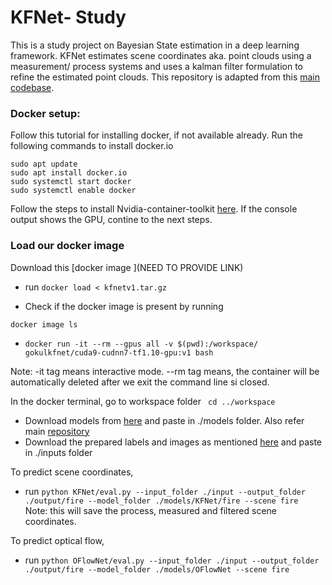 # KFNet- Study
This is a study project on Bayesian State estimation in a deep learning framework. KFNet estimates scene coordinates aka. point clouds using a measurement/ process systems and uses a kalman filter formulation to refine the estimated point clouds. This repository is adapted from this [main codebase](https://github.com/zlthinker/KFNet).

### Docker setup:
Follow this tutorial for installing docker, if not available already.
Run the following commands to install docker.io
```
sudo apt update
sudo apt install docker.io
sudo systemctl start docker
sudo systemctl enable docker
```
Follow the steps to install Nvidia-container-toolkit [here](https://docs.nvidia.com/datacenter/cloud-native/container-toolkit/install-guide.html#docker). If the console output shows the GPU, contine to the next steps.

### Load our docker image

Download this [docker image ](NEED TO PROVIDE LINK) 

- run ``` docker load < kfnetv1.tar.gz ```

- Check if the docker image is present by running 

``` docker image ls ```

- ```docker run -it --rm --gpus all -v $(pwd):/workspace/ gokulkfnet/cuda9-cudnn7-tf1.10-gpu:v1 bash```

Note: -it tag means interactive mode. --rm tag means, the container will be automatically deleted after we exit the command line si closed.

In the docker terminal, go to workspace folder ``` cd ../workspace```

- Download models from [here](https://drive.google.com/file/d/13KZGz_akJw8iTQW90pgbuw2JAQzV7cG8/view) and paste in ./models folder. Also refer main [repository](https://github.com/zlthinker/KFNet#testing)
- Download the prepared labels and images as mentioned [here](https://github.com/zlthinker/KFNet#usage) and paste in ./inputs folder

To predict scene coordinates, 
- run 
`python KFNet/eval.py --input_folder ./input --output_folder ./output/fire --model_folder ./models/KFNet/fire --scene fire
`
Note: this will save the process, measured and filtered scene coordinates.

To predict optical flow, 
- run 
`python OFlowNet/eval.py --input_folder ./input --output_folder ./output/fire --model_folder ./models/OFlowNet --scene fire`
